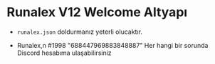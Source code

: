 # Runalex V12 Welcome Altyapı

* `runalex.json` doldurmanız yeterli olucaktır.

* Runalex,n #1998 "688447969883848887" Her hangi bir sorunda Discord hesabıma ulaşabilirsiniz